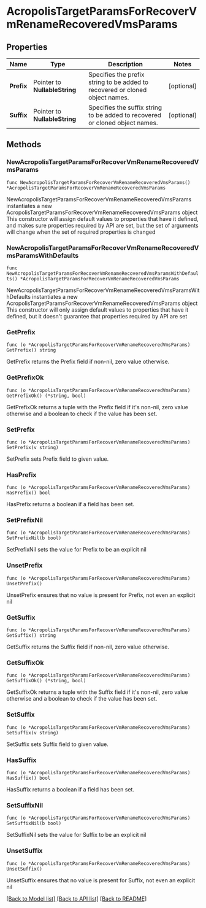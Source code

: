 # AcropolisTargetParamsForRecoverVmRenameRecoveredVmsParams

## Properties

Name | Type | Description | Notes
------------ | ------------- | ------------- | -------------
**Prefix** | Pointer to **NullableString** | Specifies the prefix string to be added to recovered or cloned object names. | [optional] 
**Suffix** | Pointer to **NullableString** | Specifies the suffix string to be added to recovered or cloned object names. | [optional] 

## Methods

### NewAcropolisTargetParamsForRecoverVmRenameRecoveredVmsParams

`func NewAcropolisTargetParamsForRecoverVmRenameRecoveredVmsParams() *AcropolisTargetParamsForRecoverVmRenameRecoveredVmsParams`

NewAcropolisTargetParamsForRecoverVmRenameRecoveredVmsParams instantiates a new AcropolisTargetParamsForRecoverVmRenameRecoveredVmsParams object
This constructor will assign default values to properties that have it defined,
and makes sure properties required by API are set, but the set of arguments
will change when the set of required properties is changed

### NewAcropolisTargetParamsForRecoverVmRenameRecoveredVmsParamsWithDefaults

`func NewAcropolisTargetParamsForRecoverVmRenameRecoveredVmsParamsWithDefaults() *AcropolisTargetParamsForRecoverVmRenameRecoveredVmsParams`

NewAcropolisTargetParamsForRecoverVmRenameRecoveredVmsParamsWithDefaults instantiates a new AcropolisTargetParamsForRecoverVmRenameRecoveredVmsParams object
This constructor will only assign default values to properties that have it defined,
but it doesn't guarantee that properties required by API are set

### GetPrefix

`func (o *AcropolisTargetParamsForRecoverVmRenameRecoveredVmsParams) GetPrefix() string`

GetPrefix returns the Prefix field if non-nil, zero value otherwise.

### GetPrefixOk

`func (o *AcropolisTargetParamsForRecoverVmRenameRecoveredVmsParams) GetPrefixOk() (*string, bool)`

GetPrefixOk returns a tuple with the Prefix field if it's non-nil, zero value otherwise
and a boolean to check if the value has been set.

### SetPrefix

`func (o *AcropolisTargetParamsForRecoverVmRenameRecoveredVmsParams) SetPrefix(v string)`

SetPrefix sets Prefix field to given value.

### HasPrefix

`func (o *AcropolisTargetParamsForRecoverVmRenameRecoveredVmsParams) HasPrefix() bool`

HasPrefix returns a boolean if a field has been set.

### SetPrefixNil

`func (o *AcropolisTargetParamsForRecoverVmRenameRecoveredVmsParams) SetPrefixNil(b bool)`

 SetPrefixNil sets the value for Prefix to be an explicit nil

### UnsetPrefix
`func (o *AcropolisTargetParamsForRecoverVmRenameRecoveredVmsParams) UnsetPrefix()`

UnsetPrefix ensures that no value is present for Prefix, not even an explicit nil
### GetSuffix

`func (o *AcropolisTargetParamsForRecoverVmRenameRecoveredVmsParams) GetSuffix() string`

GetSuffix returns the Suffix field if non-nil, zero value otherwise.

### GetSuffixOk

`func (o *AcropolisTargetParamsForRecoverVmRenameRecoveredVmsParams) GetSuffixOk() (*string, bool)`

GetSuffixOk returns a tuple with the Suffix field if it's non-nil, zero value otherwise
and a boolean to check if the value has been set.

### SetSuffix

`func (o *AcropolisTargetParamsForRecoverVmRenameRecoveredVmsParams) SetSuffix(v string)`

SetSuffix sets Suffix field to given value.

### HasSuffix

`func (o *AcropolisTargetParamsForRecoverVmRenameRecoveredVmsParams) HasSuffix() bool`

HasSuffix returns a boolean if a field has been set.

### SetSuffixNil

`func (o *AcropolisTargetParamsForRecoverVmRenameRecoveredVmsParams) SetSuffixNil(b bool)`

 SetSuffixNil sets the value for Suffix to be an explicit nil

### UnsetSuffix
`func (o *AcropolisTargetParamsForRecoverVmRenameRecoveredVmsParams) UnsetSuffix()`

UnsetSuffix ensures that no value is present for Suffix, not even an explicit nil

[[Back to Model list]](../README.md#documentation-for-models) [[Back to API list]](../README.md#documentation-for-api-endpoints) [[Back to README]](../README.md)


